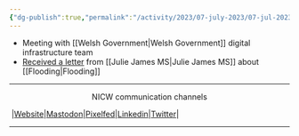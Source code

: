 ```yaml
---
{"dg-publish":true,"permalink":"/activity/2023/07-july-2023/07-jul-2023/"}
---
```


- Meeting with [[Welsh Government\|Welsh Government]] digital infrastructure team
- [Received a letter](https://nationalinfrastructurecommission.wales/wp-content/uploads/2023/07/230706_JJ_Flooding.pdf) from [[Julie James MS\|Julie James MS]] about [[Flooding\|Flooding]]
***
<p style="text-align: center;">NICW communication channels</p>

󠁧 |[Website](https://nationalinfrastructurecommission.wales)|[Mastodon](https://toot.wales/@NICW)|[Pixelfed](https://pix.toot.wales/NICW)|[Linkedin](https://www.linkedin.com/company/26268509/)|[Twitter](https://twitter.com/InfraCommCymru)|
***
